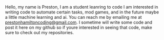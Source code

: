 Hello, my name is Preston, I am a student leanring to code I am interested in writing
code to automate certain tasks, mod games, and in the future maybe a little machine learning and ai.
You can reach me by emailing me at prestonhamiltoncoding@gmail.com.
I sometime will write some code and post it here on my github so if youre interested in seeing that code, make sure to check out my repositories.
